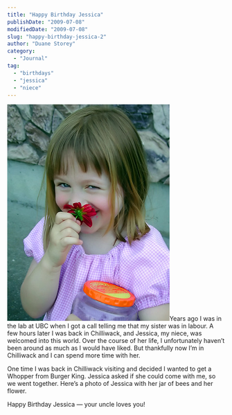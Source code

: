 ```yaml
---
title: "Happy Birthday Jessica"
publishDate: "2009-07-08"
modifiedDate: "2009-07-08"
slug: "happy-birthday-jessica-2"
author: "Duane Storey"
category:
  - "Journal"
tag:
  - "birthdays"
  - "jessica"
  - "niece"
---
```


![](_images/happy-birthday-jessica-1.jpg)Years ago I was in the lab at UBC when I got a call telling me that my sister was in labour. A few hours later I was back in Chilliwack, and Jessica, my niece, was welcomed into this world. Over the course of her life, I unfortunately haven’t been around as much as I would have liked. But thankfully now I’m in Chilliwack and I can spend more time with her.

One time I was back in Chilliwack visiting and decided I wanted to get a Whopper from Burger King. Jessica asked if she could come with me, so we went together. Here’s a photo of Jessica with her jar of bees and her flower.

Happy Birthday Jessica — your uncle loves you!